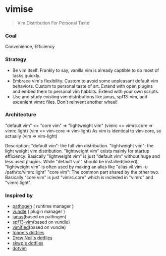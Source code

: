 vimise
========

> Vim Distribution For Personal Taste!

### Goal
Convenience, Efficiency

### Strategy
 * Be vim itself.
     Frankly to say, vanilla vim is already captible to do most of tasks quickly.
 * Embrace vim's flexibility.
     Custom to avoid some unpleasant default vim behaviors.
     Custom to personal taste of art.
     Extend with open plugins and embed them to personal vim habbits.
     Extend with your own scripts.
 * Use and study existing vim distributions like janus, spf13-vim, and excenlent vimrc files.
     Don't reinvent another wheel!

### Architecture
"default vim" <= "core vim" => "lightweight vim"
(vimrc <= vimrc.core => vimrc.light)
(vim <= vim-core => vim-light)
As vim is identical to vim-core, so actually (vim => vim-light)

Description:
"default vim": the full vim distribution.
"lightweight vim": the light weight vim distribution. "lightweight vim" exists
    mainly for startup efficiency.  Basically "lightweight vim" is just "default
    vim" without huge and less used plugins.  While "default vim" should be
    installed(linked), "lightweight vim" is often used by making an alias like
    "alias vil vim -u /path/to/vimrc.light"
"core vim": The common part shared by the other two. Basically "core vim" is
    just "vimrc.core" which is incleded in "vimrc" and "vimrc.light".

### Inspired by
 * [pathogen](https://github.com/tpope/vim-pathogen) ( runtime manager )
 * [vundle](https://github.com/gmarik/vundle) ( plugin manager )
 * [janus](https://github.com/carlhuda/janus)(based on pathogen)
 * [spf13-vim](https://github.com/spf13/spf13-vim)(based on vundle)
 * [vimified](https://github.com/zaiste/vimified)(based on vundle)
 * [tpope's dotfiles](https://github.com/tpope/tpope)
 * [Drew Neil's dotfiles](https://github.com/nelstrom/dotfiles)
 * [skwp's dotfiles](https://github.com/skwp/dotfiles)
 * [dotvim](https://github.com/astrails/dotvim)
